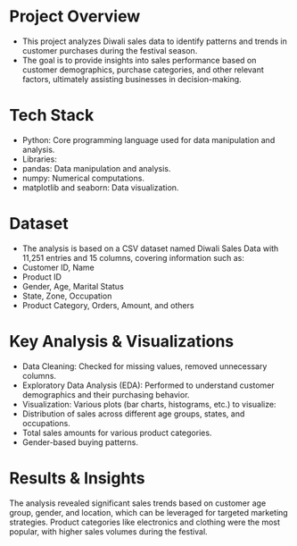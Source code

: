 # Project Overview

- This project analyzes Diwali sales data to identify patterns and trends in customer purchases during the festival season.
- The goal is to provide insights into sales performance based on customer demographics, purchase categories, and other relevant factors, ultimately assisting businesses in decision-making.

# Tech Stack

- Python: Core programming language used for data manipulation and analysis.
- Libraries:
- pandas: Data manipulation and analysis.
- numpy: Numerical computations.
- matplotlib and seaborn: Data visualization.

# Dataset
- The analysis is based on a CSV dataset named Diwali Sales Data with 11,251 entries and 15 columns, covering information such as:
- Customer ID, Name
- Product ID
- Gender, Age, Marital Status
- State, Zone, Occupation
- Product Category, Orders, Amount, and others

# Key Analysis & Visualizations
- Data Cleaning: Checked for missing values, removed unnecessary columns.
- Exploratory Data Analysis (EDA): Performed to understand customer demographics and their purchasing behavior.
- Visualization: Various plots (bar charts, histograms, etc.) to visualize:
- Distribution of sales across different age groups, states, and occupations.
- Total sales amounts for various product categories.
- Gender-based buying patterns.

# Results & Insights

The analysis revealed significant sales trends based on customer age group, gender, and location, which can be leveraged for targeted marketing strategies.
Product categories like electronics and clothing were the most popular, with higher sales volumes during the festival.
